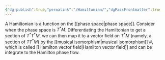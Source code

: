 ```yaml
---
{"dg-publish":true,"permalink":"/Hamiltonian/","dgPassFrontmatter":true,"created":"2024-11-24T12:55:22.031+01:00","updated":"2025-01-11T18:25:06.254+01:00"}
---
```



A Hamiltonian is a function on the [[phase space\|phase space]]. Consider when the phase space is $T^{*}M$. Differentiating the Hamiltonian to get a section of $T^{*}T^{*}M$, we can then map it to a vector field on $T^{*}M$ (namely, a section of $TT^{*}M$) by the [[musical isomorphism\|musical isomorphism]] $\#$, which is called [[Hamilton vector field\|Hamilton vector field]] and can be integrate to the Hamilton phase flow.